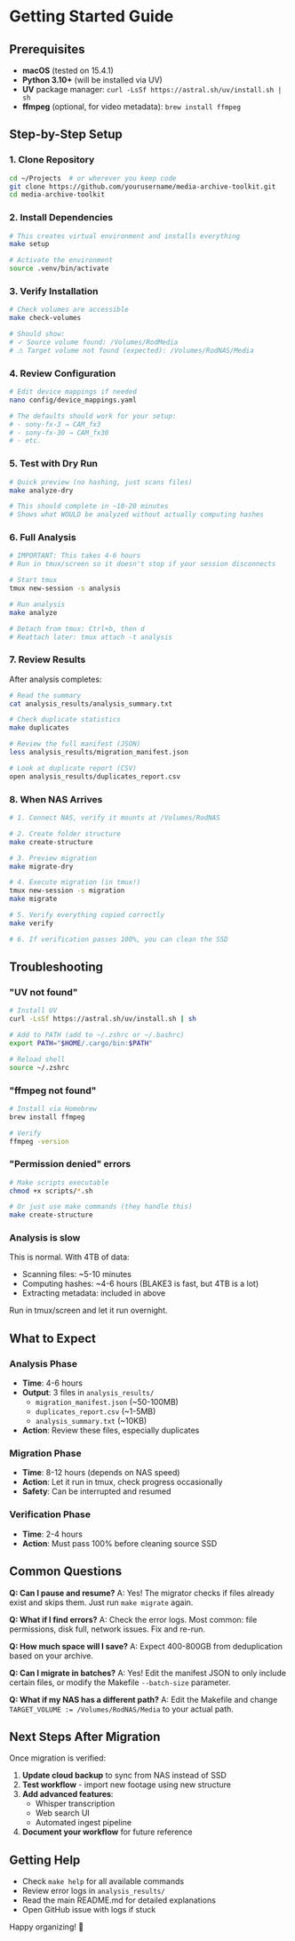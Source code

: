 # Getting Started Guide

## Prerequisites

- **macOS** (tested on 15.4.1)
- **Python 3.10+** (will be installed via UV)
- **UV** package manager: `curl -LsSf https://astral.sh/uv/install.sh | sh`
- **ffmpeg** (optional, for video metadata): `brew install ffmpeg`

## Step-by-Step Setup

### 1. Clone Repository

```bash
cd ~/Projects  # or wherever you keep code
git clone https://github.com/yourusername/media-archive-toolkit.git
cd media-archive-toolkit
```

### 2. Install Dependencies

```bash
# This creates virtual environment and installs everything
make setup

# Activate the environment
source .venv/bin/activate
```

### 3. Verify Installation

```bash
# Check volumes are accessible
make check-volumes

# Should show:
# ✓ Source volume found: /Volumes/RodMedia
# ⚠ Target volume not found (expected): /Volumes/RodNAS/Media
```

### 4. Review Configuration

```bash
# Edit device mappings if needed
nano config/device_mappings.yaml

# The defaults should work for your setup:
# - sony-fx-3 → CAM_fx3
# - sony-fx-30 → CAM_fx30
# - etc.
```

### 5. Test with Dry Run

```bash
# Quick preview (no hashing, just scans files)
make analyze-dry

# This should complete in ~10-20 minutes
# Shows what WOULD be analyzed without actually computing hashes
```

### 6. Full Analysis

```bash
# IMPORTANT: This takes 4-6 hours
# Run in tmux/screen so it doesn't stop if your session disconnects

# Start tmux
tmux new-session -s analysis

# Run analysis
make analyze

# Detach from tmux: Ctrl+b, then d
# Reattach later: tmux attach -t analysis
```

### 7. Review Results

After analysis completes:

```bash
# Read the summary
cat analysis_results/analysis_summary.txt

# Check duplicate statistics
make duplicates

# Review the full manifest (JSON)
less analysis_results/migration_manifest.json

# Look at duplicate report (CSV)
open analysis_results/duplicates_report.csv
```

### 8. When NAS Arrives

```bash
# 1. Connect NAS, verify it mounts at /Volumes/RodNAS

# 2. Create folder structure
make create-structure

# 3. Preview migration
make migrate-dry

# 4. Execute migration (in tmux!)
tmux new-session -s migration
make migrate

# 5. Verify everything copied correctly
make verify

# 6. If verification passes 100%, you can clean the SSD
```

## Troubleshooting

### "UV not found"
```bash
# Install UV
curl -LsSf https://astral.sh/uv/install.sh | sh

# Add to PATH (add to ~/.zshrc or ~/.bashrc)
export PATH="$HOME/.cargo/bin:$PATH"

# Reload shell
source ~/.zshrc
```

### "ffmpeg not found"
```bash
# Install via Homebrew
brew install ffmpeg

# Verify
ffmpeg -version
```

### "Permission denied" errors
```bash
# Make scripts executable
chmod +x scripts/*.sh

# Or just use make commands (they handle this)
make create-structure
```

### Analysis is slow
This is normal. With 4TB of data:
- Scanning files: ~5-10 minutes
- Computing hashes: ~4-6 hours (BLAKE3 is fast, but 4TB is a lot)
- Extracting metadata: included in above

Run in tmux/screen and let it run overnight.

## What to Expect

### Analysis Phase
- **Time**: 4-6 hours
- **Output**: 3 files in `analysis_results/`
  - `migration_manifest.json` (~50-100MB)
  - `duplicates_report.csv` (~1-5MB)
  - `analysis_summary.txt` (~10KB)
- **Action**: Review these files, especially duplicates

### Migration Phase
- **Time**: 8-12 hours (depends on NAS speed)
- **Action**: Let it run in tmux, check progress occasionally
- **Safety**: Can be interrupted and resumed

### Verification Phase
- **Time**: 2-4 hours
- **Action**: Must pass 100% before cleaning source SSD

## Common Questions

**Q: Can I pause and resume?**
A: Yes! The migrator checks if files already exist and skips them. Just run `make migrate` again.

**Q: What if I find errors?**
A: Check the error logs. Most common: file permissions, disk full, network issues. Fix and re-run.

**Q: How much space will I save?**
A: Expect 400-800GB from deduplication based on your archive.

**Q: Can I migrate in batches?**
A: Yes! Edit the manifest JSON to only include certain files, or modify the Makefile `--batch-size` parameter.

**Q: What if my NAS has a different path?**
A: Edit the Makefile and change `TARGET_VOLUME := /Volumes/RodNAS/Media` to your actual path.

## Next Steps After Migration

Once migration is verified:

1. **Update cloud backup** to sync from NAS instead of SSD
2. **Test workflow** - import new footage using new structure
3. **Add advanced features**:
   - Whisper transcription
   - Web search UI
   - Automated ingest pipeline
4. **Document your workflow** for future reference

## Getting Help

- Check `make help` for all available commands
- Review error logs in `analysis_results/`
- Read the main README.md for detailed explanations
- Open GitHub issue with logs if stuck

Happy organizing! 🎥